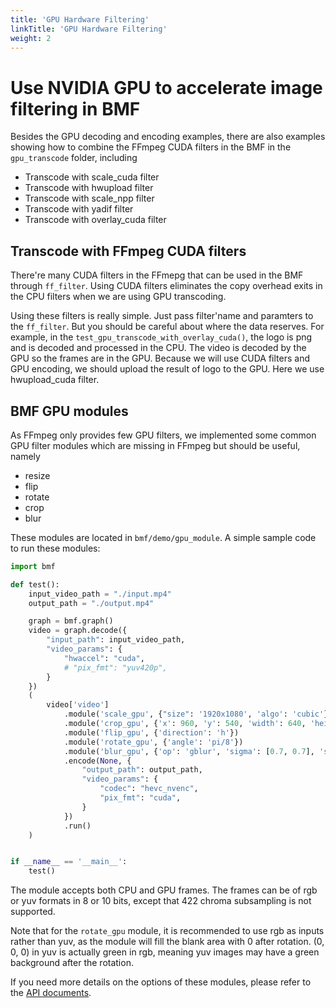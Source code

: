 ```yaml
---
title: 'GPU Hardware Filtering'
linkTitle: 'GPU Hardware Filtering'
weight: 2
---
```


# Use NVIDIA GPU to accelerate image filtering in BMF

Besides the GPU decoding and encoding examples, there are also examples showing how to combine the FFmpeg CUDA filters in the BMF in the `gpu_transcode` folder, including
- Transcode with scale_cuda filter
- Transcode with hwupload filter
- Transcode with scale_npp filter
- Transcode with yadif filter
- Transcode with overlay_cuda filter

## Transcode with FFmpeg CUDA filters

There're many CUDA filters in the FFmepg that can be used in the BMF through `ff_filter`. Using CUDA filters eliminates the copy overhead exits in the CPU filters when we are using GPU transcoding.

Using these filters is really simple. Just pass filter'name and paramters to the `ff_filter`. But you should be careful about where the data reserves. For example, in the `test_gpu_transcode_with_overlay_cuda()`, the logo is png and is decoded and processed in the CPU. The video is decoded by the GPU so the frames are in the GPU. Because we will use CUDA filters and GPU encoding, we should upload the result of logo to the GPU. Here we use hwupload_cuda filter.

## BMF GPU modules
As FFmpeg only provides few GPU filters, we implemented some common GPU filter modules which are missing in FFmpeg but should be useful, namely
- resize
- flip
- rotate
- crop
- blur

These modules are located in `bmf/demo/gpu_module`. A simple sample code to run these modules:

```Python
import bmf

def test():
    input_video_path = "./input.mp4"
    output_path = "./output.mp4"

    graph = bmf.graph()
    video = graph.decode({
        "input_path": input_video_path,
        "video_params": {
            "hwaccel": "cuda",
            # "pix_fmt": "yuv420p",
        }
    })
    (
        video['video']
            .module('scale_gpu', {"size": '1920x1080', 'algo': 'cubic'})
            .module('crop_gpu', {'x': 960, 'y': 540, 'width': 640, 'height': 480})
            .module('flip_gpu', {'direction': 'h'})
            .module('rotate_gpu', {'angle': 'pi/8'})
            .module('blur_gpu', {'op': 'gblur', 'sigma': [0.7, 0.7], 'size': [5, 5]})
            .encode(None, {
                "output_path": output_path,
                "video_params": {
                    "codec": "hevc_nvenc",
                    "pix_fmt": "cuda",
                }
            })
            .run()
    )


if __name__ == '__main__':
    test()
```

The module accepts both CPU and GPU frames. The frames can be of rgb or yuv formats in 8 or 10 bits, except that 422 chroma subsampling is not supported.

Note that for the `rotate_gpu` module, it is recommended to use rgb as inputs rather than yuv, as the module will fill the blank area with 0 after rotation. (0, 0, 0) in yuv is actually green in rgb, meaning yuv images may have a green background after the rotation.

If you need more details on the options of these modules, please refer to the [API documents](http://babitmf.github.io/docs/bmf/api/filter_module/).
